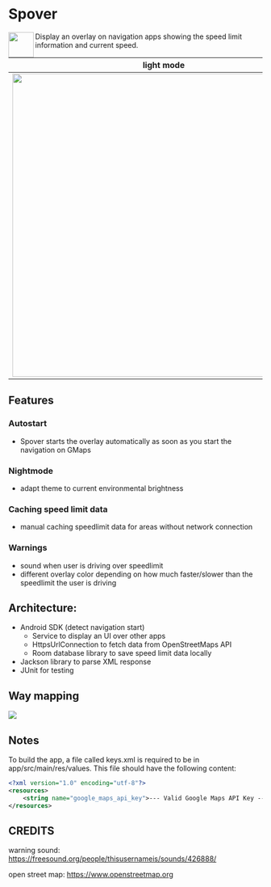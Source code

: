 # Spover

<img src="https://raw.githubusercontent.com/henne90gen/Spover/master/images/app_icon.png" align="left" width="50px"/>

Display an overlay on navigation apps showing the speed limit information and current speed.

| light mode | dark mode |
| ---------- | --------- |
| <img src="https://raw.githubusercontent.com/henne90gen/Spover/master/images/overlay_screenshot.png" height="600px" /> | <img src="https://raw.githubusercontent.com/henne90gen/Spover/master/images/nightmode.png" height="600px" /> |

## Features

### Autostart

- Spover starts the overlay automatically as soon as you start the navigation on GMaps

### Nightmode

- adapt theme to current environmental brightness

### Caching speed limit data

- manual caching speedlimit data for areas without network connection

### Warnings
- sound when user is driving over speedlimit
- different overlay color depending on how much faster/slower than the speedlimit the user is driving

## Architecture:

- Android SDK (detect navigation start)
    - Service to display an UI over other apps
    - HttpsUrlConnection to fetch data from OpenStreetMaps API
    - Room database library to save speed limit data locally
- Jackson library to parse XML response
- JUnit for testing


## Way mapping

<img src="https://raw.githubusercontent.com/henne90gen/Spover/master/images/way_mapping.png" />

## Notes

To build the app, a file called keys.xml is required to be in app/src/main/res/values. This file should have the following content:

```xml
<?xml version="1.0" encoding="utf-8"?>
<resources>
    <string name="google_maps_api_key">--- Valid Google Maps API Key ---</string>
</resources>
```

## CREDITS

warning sound: https://freesound.org/people/thisusernameis/sounds/426888/

open street map: https://www.openstreetmap.org
